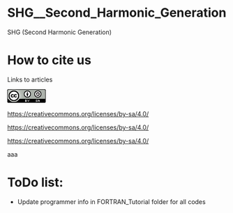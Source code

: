 # SHG__Second_Harmonic_Generation
SHG (Second Harmonic Generation)

# How to cite us
Links to articles    

![1_CCBYSA.png](0.%20Archive/images/1_CCBYSA.png)

https://creativecommons.org/licenses/by-sa/4.0/

https://creativecommons.org/licenses/by-sa/4.0/

https://creativecommons.org/licenses/by-sa/4.0/

aaa


# ToDo list:
- Update programmer info in FORTRAN_Tutorial folder for all codes

